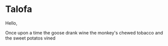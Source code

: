 # Talofa

Hello,

Once upon a time
the goose drank wine
the monkey's chewed tobacco
and the sweet potatos vined
